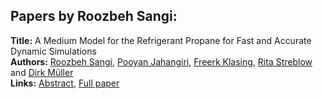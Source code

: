 <h2>Papers by Roozbeh Sangi:</h2>
<p>
<b>Title:</b> A Medium Model for the Refrigerant Propane for Fast and Accurate Dynamic Simulations<br />
<b>Authors:</b> <a href="../authors/author_269.html">Roozbeh Sangi</a>, <a href="../authors/author_142.html">Pooyan Jahangiri</a>, <a href="../authors/author_164.html">Freerk Klasing</a>, <a href="../authors/author_294.html">Rita Streblow</a> and <a href="../authors/author_217.html">Dirk Müller</a><br />
<b>Links:</b> <a href="../abstracts/abstract_136.pdf">Abstract</a>, <a href="../submissions/ECP140961271_SangiJahangiriKlasingStreblowMuller.pdf">Full paper</a>
</p>